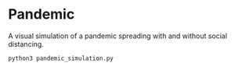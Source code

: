 # Pandemic
A visual simulation of a pandemic spreading with and without social distancing.


```
python3 pandemic_simulation.py
```
